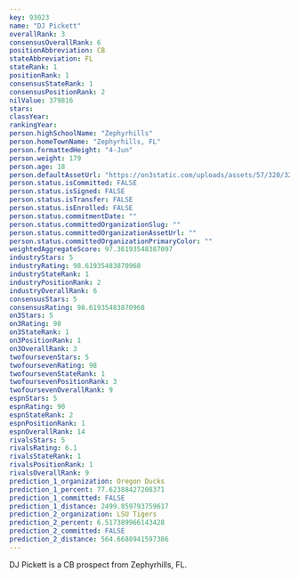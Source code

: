 ```yaml
---
key: 93023
name: "DJ Pickett"
overallRank: 3
consensusOverallRank: 6
positionAbbreviation: CB
stateAbbreviation: FL
stateRank: 1
positionRank: 1
consensusStateRank: 1
consensusPositionRank: 2
nilValue: 379816
stars: 
classYear: 
rankingYear: 
person.highSchoolName: "Zephyrhills"
person.homeTownName: "Zephyrhills, FL"
person.formattedHeight: "4-Jun"
person.weight: 179
person.age: 18
person.defaultAssetUrl: "https://on3static.com/uploads/assets/57/320/320057.jpg"
person.status.isCommitted: FALSE
person.status.isSigned: FALSE
person.status.isTransfer: FALSE
person.status.isEnrolled: FALSE
person.status.commitmentDate: ""
person.status.committedOrganizationSlug: ""
person.status.committedOrganizationAssetUrl: ""
person.status.committedOrganizationPrimaryColor: ""
weightedAggregateScore: 97.36193548387097
industryStars: 5
industryRating: 98.61935483870968
industryStateRank: 1
industryPositionRank: 2
industryOverallRank: 6
consensusStars: 5
consensusRating: 98.61935483870968
on3Stars: 5
on3Rating: 98
on3StateRank: 1
on3PositionRank: 1
on3OverallRank: 3
twofoursevenStars: 5
twofoursevenRating: 98
twofoursevenStateRank: 1
twofoursevenPositionRank: 3
twofoursevenOverallRank: 9
espnStars: 5
espnRating: 90
espnStateRank: 2
espnPositionRank: 1
espnOverallRank: 14
rivalsStars: 5
rivalsRating: 6.1
rivalsStateRank: 1
rivalsPositionRank: 1
rivalsOverallRank: 9
prediction_1_organization: Oregon Ducks
prediction_1_percent: 77.62388427208371
prediction_1_committed: FALSE
prediction_1_distance: 2499.859793759617
prediction_2_organization: LSU Tigers
prediction_2_percent: 6.517389966143428
prediction_2_committed: FALSE
prediction_2_distance: 564.6688941597386
---
```

DJ Pickett is a CB prospect from Zephyrhills, FL.